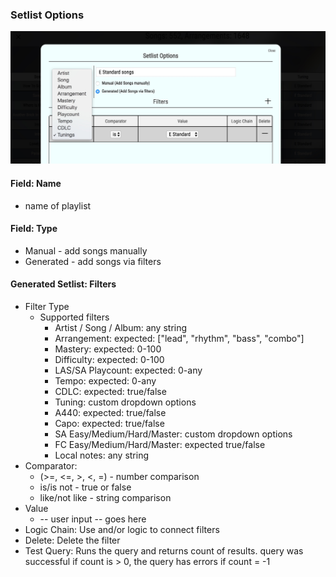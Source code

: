 ### Setlist Options
![](https://github.com/sandiz/rs-manager/raw/master/screenshots/images/custom.setlist.filterone.jpg)

#### Field: Name
 - name of playlist

#### Field: Type
 - Manual - add songs manually
 - Generated - add songs via filters

#### Generated Setlist: Filters
 - Filter Type
   * Supported filters
       * Artist / Song / Album: any string 
       * Arrangement: expected: ["lead", "rhythm", "bass", "combo"]
       * Mastery: expected: 0-100
       * Difficulty: expected: 0-100
       * LAS/SA Playcount: expected: 0-any
       * Tempo: expected: 0-any
       * CDLC: expected: true/false
       * Tuning: custom dropdown options
       * A440: expected: true/false
       * Capo: expected: true/false
       * SA Easy/Medium/Hard/Master: custom dropdown options
       * FC Easy/Medium/Hard/Master: expected true/false
       * Local notes: any string
 - Comparator:
    * (>=, <=, >, <, =) - number comparison
    * is/is not - true or false
    * like/not like - string comparison
 - Value
    * -- user input -- goes here 
 - Logic Chain: 
    Use and/or logic to connect filters
 - Delete:
    Delete the filter
 - Test Query:
    Runs the query and returns count of results. query was successful if count is > 0, the query has errors if count = -1

    